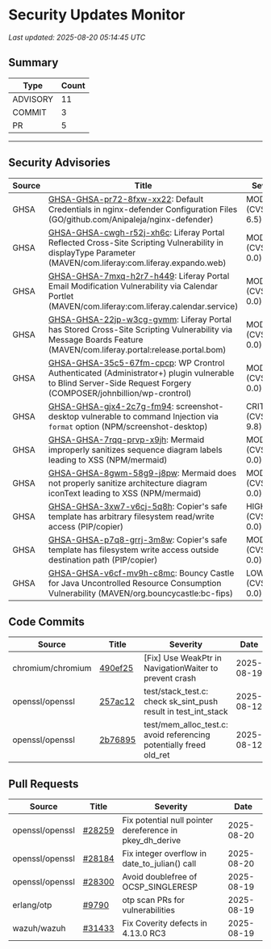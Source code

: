 # Security Updates Monitor

*Last updated: 2025-08-20 05:14:45 UTC*

## Summary
| Type | Count |
|------|-------|
| ADVISORY | 11 |
| COMMIT | 3 |
| PR | 5 |

---

## Security Advisories

| Source | Title | Severity | Date |
|--------|-------|----------|------|
| GHSA | [GHSA-GHSA-pr72-8fxw-xx22](https://github.com/advisories/GHSA-pr72-8fxw-xx22): Default Credentials in nginx-defender Configuration Files (GO/github.com/Anipaleja/nginx-defender) | MODERATE (CVSS: 6.5) | 2025-08-19 |
| GHSA | [GHSA-GHSA-cwgh-r52j-xh6c](https://github.com/advisories/GHSA-cwgh-r52j-xh6c): Liferay Portal Reflected Cross-Site Scripting Vulnerability in displayType Parameter (MAVEN/com.liferay:com.liferay.expando.web) | MODERATE (CVSS: 0.0) | 2025-08-19 |
| GHSA | [GHSA-GHSA-7mxq-h2r7-h449](https://github.com/advisories/GHSA-7mxq-h2r7-h449): Liferay Portal Email Modification Vulnerability via Calendar Portlet (MAVEN/com.liferay:com.liferay.calendar.service) | MODERATE (CVSS: 0.0) | 2025-08-19 |
| GHSA | [GHSA-GHSA-22jp-w3cg-gvmm](https://github.com/advisories/GHSA-22jp-w3cg-gvmm): Liferay Portal has Stored Cross-Site Scripting Vulnerability via Message Boards Feature (MAVEN/com.liferay.portal:release.portal.bom) | MODERATE (CVSS: 0.0) | 2025-08-19 |
| GHSA | [GHSA-GHSA-35c5-67fm-cpcp](https://github.com/advisories/GHSA-35c5-67fm-cpcp): WP Crontrol Authenticated (Administrator+) plugin vulnerable to Blind Server-Side Request Forgery (COMPOSER/johnbillion/wp-crontrol) | MODERATE (CVSS: 0.0) | 2025-08-19 |
| GHSA | [GHSA-GHSA-gjx4-2c7g-fm94](https://github.com/advisories/GHSA-gjx4-2c7g-fm94): screenshot-desktop vulnerable to command Injection via `format` option (NPM/screenshot-desktop) | CRITICAL (CVSS: 9.8) | 2025-08-19 |
| GHSA | [GHSA-GHSA-7rqq-prvp-x9jh](https://github.com/advisories/GHSA-7rqq-prvp-x9jh): Mermaid improperly sanitizes sequence diagram labels leading to XSS (NPM/mermaid) | MODERATE (CVSS: 0.0) | 2025-08-19 |
| GHSA | [GHSA-GHSA-8gwm-58g9-j8pw](https://github.com/advisories/GHSA-8gwm-58g9-j8pw): Mermaid does not properly sanitize architecture diagram iconText leading to XSS (NPM/mermaid) | MODERATE (CVSS: 0.0) | 2025-08-19 |
| GHSA | [GHSA-GHSA-3xw7-v6cj-5q8h](https://github.com/advisories/GHSA-3xw7-v6cj-5q8h): Copier's safe template has arbitrary filesystem read/write access (PIP/copier) | HIGH (CVSS: 0.0) | 2025-08-18 |
| GHSA | [GHSA-GHSA-p7q8-grrj-3m8w](https://github.com/advisories/GHSA-p7q8-grrj-3m8w): Copier's safe template has filesystem write access outside destination path (PIP/copier) | MODERATE (CVSS: 0.0) | 2025-08-18 |
| GHSA | [GHSA-GHSA-v6cf-mv9h-c8mc](https://github.com/advisories/GHSA-v6cf-mv9h-c8mc): Bouncy Castle for Java Uncontrolled Resource Consumption Vulnerability (MAVEN/org.bouncycastle:bc-fips) | LOW (CVSS: 0.0) | 2025-08-16 |

## Code Commits

| Source | Title | Severity | Date |
|--------|-------|----------|------|
| chromium/chromium | [490ef25](https://github.com/chromium/chromium/commit/490ef25b449c5c0f8ff07bcc73ef88e6d3ae23e2) | [Fix] Use WeakPtr in NavigationWaiter to prevent crash | 2025-08-19 |
| openssl/openssl | [257ac12](https://github.com/openssl/openssl/commit/257ac1279877f05a997c76f58fc0c7af08e02718) | test/stack_test.c: check sk_sint_push result in test_int_stack | 2025-08-12 |
| openssl/openssl | [2b76895](https://github.com/openssl/openssl/commit/2b76895152fe7c7bcd11b9ae6e712c0437aee8c3) | test/mem_alloc_test.c: avoid referencing potentially freed old_ret | 2025-08-12 |

## Pull Requests

| Source | Title | Severity | Date |
|--------|-------|----------|------|
| openssl/openssl | [#28259](https://github.com/openssl/openssl/pull/28259) | Fix potential null pointer dereference in pkey_dh_derive | 2025-08-20 |
| openssl/openssl | [#28184](https://github.com/openssl/openssl/pull/28184) | Fix integer overflow in date_to_julian() call | 2025-08-20 |
| openssl/openssl | [#28300](https://github.com/openssl/openssl/pull/28300) | Avoid doublefree of OCSP_SINGLERESP | 2025-08-19 |
| erlang/otp | [#9790](https://github.com/erlang/otp/pull/9790) | otp scan PRs for vulnerabilities | 2025-08-19 |
| wazuh/wazuh | [#31433](https://github.com/wazuh/wazuh/pull/31433) | Fix Coverity defects in 4.13.0 RC3 | 2025-08-19 |

